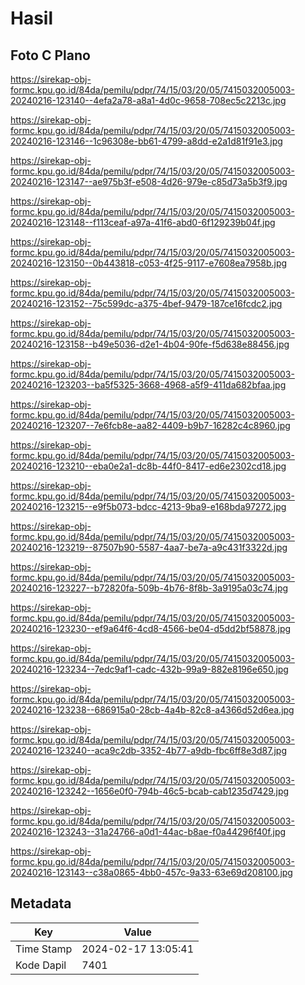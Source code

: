# Hasil

## Foto C Plano

https://sirekap-obj-formc.kpu.go.id/84da/pemilu/pdpr/74/15/03/20/05/7415032005003-20240216-123140--4efa2a78-a8a1-4d0c-9658-708ec5c2213c.jpg

https://sirekap-obj-formc.kpu.go.id/84da/pemilu/pdpr/74/15/03/20/05/7415032005003-20240216-123146--1c96308e-bb61-4799-a8dd-e2a1d81f91e3.jpg

https://sirekap-obj-formc.kpu.go.id/84da/pemilu/pdpr/74/15/03/20/05/7415032005003-20240216-123147--ae975b3f-e508-4d26-979e-c85d73a5b3f9.jpg

https://sirekap-obj-formc.kpu.go.id/84da/pemilu/pdpr/74/15/03/20/05/7415032005003-20240216-123148--f113ceaf-a97a-41f6-abd0-6f129239b04f.jpg

https://sirekap-obj-formc.kpu.go.id/84da/pemilu/pdpr/74/15/03/20/05/7415032005003-20240216-123150--0b443818-c053-4f25-9117-e7608ea7958b.jpg

https://sirekap-obj-formc.kpu.go.id/84da/pemilu/pdpr/74/15/03/20/05/7415032005003-20240216-123152--75c599dc-a375-4bef-9479-187ce16fcdc2.jpg

https://sirekap-obj-formc.kpu.go.id/84da/pemilu/pdpr/74/15/03/20/05/7415032005003-20240216-123158--b49e5036-d2e1-4b04-90fe-f5d638e88456.jpg

https://sirekap-obj-formc.kpu.go.id/84da/pemilu/pdpr/74/15/03/20/05/7415032005003-20240216-123203--ba5f5325-3668-4968-a5f9-411da682bfaa.jpg

https://sirekap-obj-formc.kpu.go.id/84da/pemilu/pdpr/74/15/03/20/05/7415032005003-20240216-123207--7e6fcb8e-aa82-4409-b9b7-16282c4c8960.jpg

https://sirekap-obj-formc.kpu.go.id/84da/pemilu/pdpr/74/15/03/20/05/7415032005003-20240216-123210--eba0e2a1-dc8b-44f0-8417-ed6e2302cd18.jpg

https://sirekap-obj-formc.kpu.go.id/84da/pemilu/pdpr/74/15/03/20/05/7415032005003-20240216-123215--e9f5b073-bdcc-4213-9ba9-e168bda97272.jpg

https://sirekap-obj-formc.kpu.go.id/84da/pemilu/pdpr/74/15/03/20/05/7415032005003-20240216-123219--87507b90-5587-4aa7-be7a-a9c431f3322d.jpg

https://sirekap-obj-formc.kpu.go.id/84da/pemilu/pdpr/74/15/03/20/05/7415032005003-20240216-123227--b72820fa-509b-4b76-8f8b-3a9195a03c74.jpg

https://sirekap-obj-formc.kpu.go.id/84da/pemilu/pdpr/74/15/03/20/05/7415032005003-20240216-123230--ef9a64f6-4cd8-4566-be04-d5dd2bf58878.jpg

https://sirekap-obj-formc.kpu.go.id/84da/pemilu/pdpr/74/15/03/20/05/7415032005003-20240216-123234--7edc9af1-cadc-432b-99a9-882e8196e650.jpg

https://sirekap-obj-formc.kpu.go.id/84da/pemilu/pdpr/74/15/03/20/05/7415032005003-20240216-123238--686915a0-28cb-4a4b-82c8-a4366d52d6ea.jpg

https://sirekap-obj-formc.kpu.go.id/84da/pemilu/pdpr/74/15/03/20/05/7415032005003-20240216-123240--aca9c2db-3352-4b77-a9db-fbc6ff8e3d87.jpg

https://sirekap-obj-formc.kpu.go.id/84da/pemilu/pdpr/74/15/03/20/05/7415032005003-20240216-123242--1656e0f0-794b-46c5-bcab-cab1235d7429.jpg

https://sirekap-obj-formc.kpu.go.id/84da/pemilu/pdpr/74/15/03/20/05/7415032005003-20240216-123243--31a24766-a0d1-44ac-b8ae-f0a44296f40f.jpg

https://sirekap-obj-formc.kpu.go.id/84da/pemilu/pdpr/74/15/03/20/05/7415032005003-20240216-123143--c38a0865-4bb0-457c-9a33-63e69d208100.jpg


## Metadata

| Key        | Value               |
| ---------- | ------------------- |
| Time Stamp | 2024-02-17 13:05:41 |
| Kode Dapil | 7401                |



